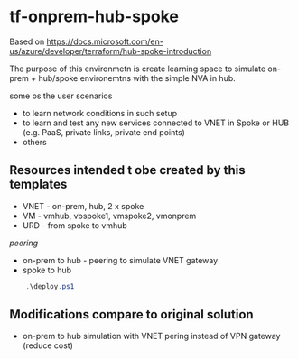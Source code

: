 # tf-onprem-hub-spoke

Based on https://docs.microsoft.com/en-us/azure/developer/terraform/hub-spoke-introduction

The purpose of this environmetn is create learning space to simulate on-prem + hub/spoke environemtns with the simple NVA in hub.

some os the user scenarios 
- to learn network conditions in such setup
- to learn and test any new services connected to VNET in Spoke or HUB (e.g. PaaS, private links, private end points)
- others 


## Resources intended t obe created by this templates

- VNET  - on-prem, hub, 2 x spoke
- VM    - vmhub, vbspoke1, vmspoke2, vmonprem
- URD   - from spoke to vmhub

*peering*
- on-prem to hub - peering to simulate VNET gateway 
- spoke to hub 

```powershell
    .\deploy.ps1
```
## Modifications compare to original solution

- on-prem to hub simulation with VNET pering instead of VPN gateway (reduce cost)
